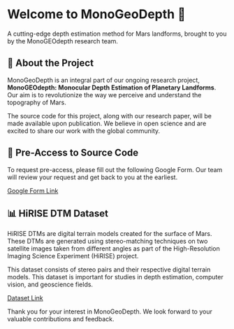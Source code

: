 # Welcome to MonoGeoDepth 👋
A cutting-edge depth estimation method for Mars landforms, brought to you by the MonoGEOdepth research team.

## 🌌 About the Project
MonoGeoDepth is an integral part of our ongoing research project, **MonoGEOdepth: Monocular Depth Estimation of Planetary Landforms**. Our aim is to revolutionize the way we perceive and understand the topography of Mars.

The source code for this project, along with our research paper, will be made available upon publication. We believe in open science and are excited to share our work with the global community.

## 📝 Pre-Access to Source Code
To request pre-access, please fill out the following Google Form. Our team will review your request and get back to you at the earliest.

[Google Form Link](https://forms.gle/iCdQiE14u6PNzarn7)

## 📊 HiRISE DTM Dataset
HiRISE DTMs are digital terrain models created for the surface of Mars. These DTMs are generated using stereo-matching techniques on two satellite images taken from different angles as part of the High-Resolution Imaging Science Experiment (HiRISE) project.

This dataset consists of stereo pairs and their respective digital terrain models. This dataset is important for studies in depth estimation, computer vision, and geoscience fields.

[Dataset Link](https://huggingface.co/datasets/Diffins/HiRISE-DTMs)

Thank you for your interest in MonoGeoDepth. We look forward to your valuable contributions and feedback.

